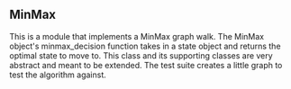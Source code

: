 ## MinMax

This is a module that implements a MinMax graph walk. The MinMax object's minmax_decision function takes in a state object and returns the optimal state to move to. This class and its supporting classes are very abstract and meant to be extended. The test suite creates a little graph to test the algorithm against. 
